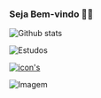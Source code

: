 ### Seja Bem-vindo 🐱‍👤



![Github stats ](https://github-readme-stats.vercel.app/api?username=04drian&show_icons=true&theme=dark)



![Estudos](https://img.shields.io/badge/Estudando-000080?sty)

[![icon's](https://img.shields.io/badge/Python-14354C?style=for-the-badge&logo=python&logoColor=blue)](https://www.python.org/)

![Imagem](https://lh5.googleusercontent.com/8gTlohm03X3wcic_Blo9WmhxBB2yXdlOWHaxkxvy5Ppjhr3vivJkzK873qI3AvFBxvgxvA4cL1ygolYQF6iQlbdLSIXUDDeiO7PdDGOqqovadjaIOaj9ats4utxZyaAO13oHbXhb)     

